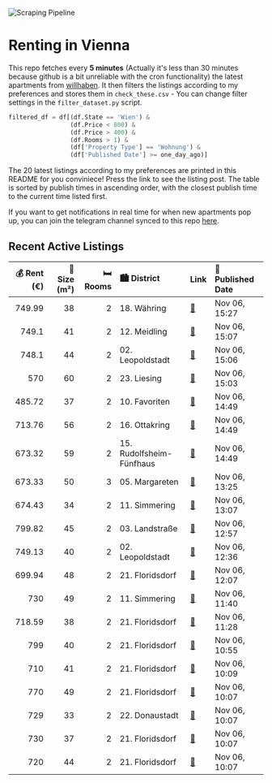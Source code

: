 ![Scraping Pipeline](https://github.com/AthomsG/renting-in-vienna/actions/workflows/run_pipeline.yml/badge.svg)


# Renting in Vienna

This repo fetches every **5 minutes** (Actually it's less than 30 minutes because github is a bit unreliable with the cron functionality) the latest apartments from [willhaben](https://www.willhaben.at/).
It then filters the listings according to my preferences and stores them in `check_these.csv` - You can change filter settings in the `filter_dataset.py` script.

```python
filtered_df = df[(df.State == 'Wien') & 
                 (df.Price < 800) &
                 (df.Price > 400) &
                 (df.Rooms > 1) &
                 (df['Property Type'] == 'Wohnung') &
                 (df['Published Date'] >= one_day_ago)]
```

The 20 latest listings according to my preferences are printed in this README for you conviniece! Press the link to see the listing post.
The table is sorted by publish times in ascending order, with the closest publish time to the current time listed first.

If you want to get notifications in real time for when new apartments pop up, you can join the telegram channel synced to this repo [here](https://t.me/+1HPAYOf5BSsyNTlk).

## Recent Active Listings

|   💰 Rent (€) |   📏 Size (m²) |   🛏️ Rooms | 🏙️ District              | Link                                                                                                                                                                                                         | 📅 Published Date   |
|-------------:|--------------:|-----------:|:-------------------------|:-------------------------------------------------------------------------------------------------------------------------------------------------------------------------------------------------------------|:-------------------|
|       749.99 |            38 |          2 | 18. Währing              | [🔗](https://www.willhaben.at/iad/immobilien/d/mietwohnungen/wien/wien-1180-w%C3%A4hring/2-zimmerwohnung-1449205274/)                                                                                         | Nov 06, 15:27      |
|       749.1  |            41 |          2 | 12. Meidling             | [🔗](https://www.willhaben.at/iad/immobilien/d/mietwohnungen/wien/wien-1120-meidling/praktische-2-zimmerwohnung-%7C-zellmann-immobilien-1014039573/)                                                          | Nov 06, 15:07      |
|       748.1  |            44 |          2 | 02. Leopoldstadt         | [🔗](https://www.willhaben.at/iad/immobilien/d/mietwohnungen/wien/wien-1020-leopoldstadt/attraktive-2-zimmer-eckhaus-wohnung-1475643408/)                                                                     | Nov 06, 15:06      |
|       570    |            60 |          2 | 23. Liesing              | [🔗](https://www.willhaben.at/iad/immobilien/d/mietwohnungen/wien/wien-1230-liesing/gemeinde-wohnung-nur-mit-vormerkschein-1578080393/)                                                                       | Nov 06, 15:03      |
|       485.72 |            37 |          2 | 10. Favoriten            | [🔗](https://www.willhaben.at/iad/immobilien/d/mietwohnungen/wien/wien-1100-favoriten/frisch-renoviert%21-1880189102/)                                                                                        | Nov 06, 14:49      |
|       713.76 |            56 |          2 | 16. Ottakring            | [🔗](https://www.willhaben.at/iad/immobilien/d/mietwohnungen/wien/wien-1160-ottakring/neuwertig%21-834606661/)                                                                                                | Nov 06, 14:49      |
|       673.32 |            59 |          2 | 15. Rudolfsheim-Fünfhaus | [🔗](https://www.willhaben.at/iad/immobilien/d/mietwohnungen/wien/wien-1150-rudolfsheim-f%C3%BCnfhaus/jurekgasse:-vorstadtzinshaus---gute-infrastruktur-und-verkehrsanbindung---2-zimmerwohnung-1836783619/)  | Nov 06, 14:49      |
|       673.33 |            50 |          3 | 05. Margareten           | [🔗](https://www.willhaben.at/iad/immobilien/d/mietwohnungen/wien/wien-1050-margareten/dienstwohnung-f%C3%BCr-unternehmer-1987939541/)                                                                        | Nov 06, 13:25      |
|       674.43 |            34 |          2 | 11. Simmering            | [🔗](https://www.willhaben.at/iad/immobilien/d/mietwohnungen/wien/wien-1110-simmering/2-zimmer-terrassenwohnung-in-n%C3%A4he-des-flughafens%21-1243507433/)                                                   | Nov 06, 13:07      |
|       799.82 |            45 |          2 | 03. Landstraße           | [🔗](https://www.willhaben.at/iad/immobilien/d/mietwohnungen/wien/wien-1030-landstra%C3%9Fe/unbefristete-bezugsfertige-2-zimmer-klimatisiert-2-.-liftstock-n%C3%A4he-rennweg---fasanviertel-1455266098/)      | Nov 06, 12:57      |
|       749.13 |            40 |          2 | 02. Leopoldstadt         | [🔗](https://www.willhaben.at/iad/immobilien/d/mietwohnungen/wien/wien-1020-leopoldstadt/2-zimmer-wohnung-in-zentraler-lage-zu-vermieten-1535156517/)                                                         | Nov 06, 12:36      |
|       699.94 |            48 |          2 | 21. Floridsdorf          | [🔗](https://www.willhaben.at/iad/immobilien/d/mietwohnungen/wien/wien-1210-floridsdorf/2-zimmer-in-floridsdorf-zu-vermieten-1118328844/)                                                                     | Nov 06, 12:07      |
|       730    |            49 |          2 | 11. Simmering            | [🔗](https://www.willhaben.at/iad/immobilien/d/mietwohnungen/wien/wien-1110-simmering/wundersch%C3%B6ne-2-zimmerwohnung-direkt-beim-enkplatz-1302991049/)                                                     | Nov 06, 11:40      |
|       718.59 |            38 |          2 | 21. Floridsdorf          | [🔗](https://www.willhaben.at/iad/immobilien/d/mietwohnungen/wien/wien-1210-floridsdorf/neu%21-erstbezug%21-ideale-2-zimmer-neubauwohnung-mit-balkon%21-tiefgaragenstellpl%C3%A4tze-im-haus%21-1573233945/)   | Nov 06, 11:28      |
|       799    |            40 |          2 | 21. Floridsdorf          | [🔗](https://www.willhaben.at/iad/immobilien/d/mietwohnungen/wien/wien-1210-floridsdorf/moderne-2-zimmerwohnung-mit-balkon%21-1693093114/)                                                                    | Nov 06, 10:55      |
|       710    |            41 |          2 | 21. Floridsdorf          | [🔗](https://www.willhaben.at/iad/immobilien/d/mietwohnungen/wien/wien-1210-floridsdorf/neubau-2023%21-2-zimmer-wohnung-mit-balkon%21-1442632015/)                                                            | Nov 06, 10:09      |
|       770    |            49 |          2 | 21. Floridsdorf          | [🔗](https://www.willhaben.at/iad/immobilien/d/mietwohnungen/wien/wien-1210-floridsdorf/jetzt-mieten-sp%C3%A4ter-kaufen:-wohnen-in-stammersdorfer-naturidylle-761411382/)                                     | Nov 06, 10:07      |
|       729    |            33 |          2 | 22. Donaustadt           | [🔗](https://www.willhaben.at/iad/immobilien/d/mietwohnungen/wien/wien-1220-donaustadt/exklusives-wohnen-in-stadlau---erzherzog-karl-stra%C3%9Fe-bahnhof-und-u2-stadlau-in-wenigen-gehminuten%21-1283333646/) | Nov 06, 10:07      |
|       730    |            37 |          2 | 21. Floridsdorf          | [🔗](https://www.willhaben.at/iad/immobilien/d/mietwohnungen/wien/wien-1210-floridsdorf/traumhaftes-wohnen:-mietwohnungen-mit-kaufoption-in-stammersdorfer-ruhelage-761411354/)                               | Nov 06, 10:07      |
|       720    |            44 |          2 | 21. Floridsdorf          | [🔗](https://www.willhaben.at/iad/immobilien/d/mietwohnungen/wien/wien-1210-floridsdorf/mietwohnung-genie%C3%9Fen-kaufoption-nutzen:-wohnen-in-stammersdorfer-naturkulisse-761411356/)                        | Nov 06, 10:07      |
